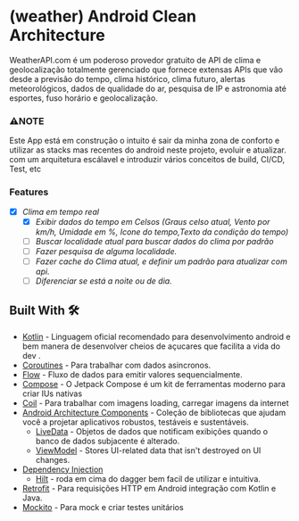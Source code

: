 # (weather) Android Clean Architecture 
WeatherAPI.com é um poderoso provedor gratuito de API de clima e geolocalização totalmente gerenciado
que fornece extensas APIs que vão desde a previsão do tempo, clima histórico, clima futuro,
alertas meteorológicos, dados de qualidade do ar, pesquisa de IP e astronomia até esportes, fuso horário e geolocalização.

### ⚠️NOTE
Este App está em construção o intuito é sair da minha zona de conforto e utilizar as stacks mas recentes do android neste projeto, evoluir e atualizar.
com um arquitetura escálavel e introduzir vários conceitos de build, CI/CD, Test, etc

### Features

- [x] _Clima em tempo real_
     - [x] _Exibir dados do tempo em Celsos (Graus celso atual, Vento por km/h, Umidade em %, Icone do tempo,Texto da condição do tempo)_
     - [ ] _Buscar localidade atual para buscar dados do clima por padrão_
     - [ ] _Fazer pesquisa de alguma localidade._
     - [ ] _Fazer cache do Clima atual, e definir um padrão para atualizar com api._
     - [ ] _Diferenciar se está a noite ou de dia._  
## Built With 🛠
- [Kotlin](https://kotlinlang.org/) - Linguagem oficial recomendado para desenvolvimento android e bem manera de desenvolver cheios de açucares que facilita a vida do dev .
- [Coroutines](https://kotlinlang.org/docs/reference/coroutines-overview.html) - Para trabalhar com dados asincronos.
- [Flow](https://kotlin.github.io/kotlinx.coroutines/kotlinx-coroutines-core/kotlinx.coroutines.flow/-flow/) - Fluxo de dados para emitir valores sequencialmente.
- [Compose](https://developer.android.com/jetpack) - O Jetpack Compose é um kit de ferramentas moderno para criar IUs nativas
- [Coil](https://coil-kt.github.io/coil/compose/) - Para trabalhar com imagens loading, carregar imagens da internet
- [Android Architecture Components](https://developer.android.com/topic/libraries/architecture) - Coleção de bibliotecas que ajudam você a projetar aplicativos robustos, testáveis e sustentáveis.
    - [LiveData](https://developer.android.com/topic/libraries/architecture/livedata) - Objetos de dados que notificam exibições quando o banco de dados subjacente é alterado.
    - [ViewModel](https://developer.android.com/topic/libraries/architecture/viewmodel) - Stores UI-related data that isn't destroyed on UI changes.
- [Dependency Injection](https://developer.android.com/training/dependency-injection)
    - [Hilt](https://dagger.dev/hilt) - roda em cima do dagger bem facil de utilizar e intuitiva.
- [Retrofit](https://square.github.io/retrofit/) - Para requisições HTTP em Android integração com Kotlin e Java.
- [Mockito](https://github.com/mockito/mockito) - Para mock e criar testes unitários
